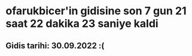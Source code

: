 # ofarukbicer'in gidisine son 7 gun 21 saat 22 dakika 23 saniye kaldi

## Gidis tarihi: 30.09.2022 :(